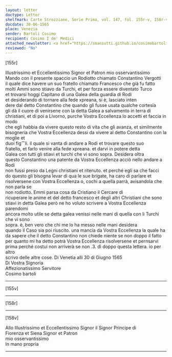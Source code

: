 ```yaml
---
layout: letter
doctype: Letter
shelfmark: Carte Strozziane, Serie Prima, vol. 147, fol. 155r-v, 158r-v
docdate: 30-06-1565
place: Venezia
sender: Bartoli Cosimo
recipient: Cosimo I de' Medici
attached_newsletter: <a href="https://smansutti.github.io/cosimobartoli/texts/3079_121/">3079_121</a>, <a href="https://smansutti.github.io/cosimobartoli/texts/CarteStrozziane_SI_147_002/">CarteStrozziane_SI_147_002</a>
reviewed: "No"
---
```


[155r]  
  
  
Illustrissimo et Eccellentissimo Signor et Patron mio osservantissimo  
Mando con il presente spaccio un Rodiotto chiamato Constantino Vergotti  
il quale dice havere un suo fratello chiamato Francesco che già fu fatto  
molti Ammi sono stiavo da Turchi, et per forza essere diventato Turco  
et trovarsi hoggi Capitano di una Galea della guardia di Rodi  
et desiderando di tornare alla fede xpreana, si è, lasciato inten  
dere dal detto Constantino che quando gli fusse usata qualche cortesia  
gli dà il cuore di venirsene con la detta Galea a salvamento in terra di  
christiani, et di poi a Livorno, purche Vostra Eccellenza lo accetti et faccia in modo  
che egli habbia da vivere questo resto di vita che gli avanza, et similmente  
bisogneria che Vostra Eccellenza dessi da vivere al detto Constantino con la moglie et  
duoi fig⁀li. il quale si vanta di andare a Rodi et trovare questo suo  
fratello, et farlo venire alla fede xpreana. et darvi in potere detta  
Galea con tutti gli stiavi et turchi che vi sono sopra. Desidera oltra  
questo Constantino una patente da Vostra Eccellenza acciò nello andare a Rodi  
non fussi preso da Legni christiani et ritenuto. et perché egli sa che facci  
do questo gli bisogna levar di qua le sue brigate, ha caro di parlare et  
risolversene con Vostra Eccellenza o, cochi a quella parrà, avisandola che non parla se  
non rodiotto. Emmi parsa cosa da Cristiano il Cercare di  
ricuperare le anime et del detto francesco et degli altri Christiani che sono  
stiavi in detta Galea però ne ho voluto scrivere a Vostra Eccellenza parendomi  
ancora molto utile se detta galea venissi nelle mani di quella con li Turchi che vi sono  
sopra. è, ben vero che chi me lo ha messo nelle mani desidera  
quando il Caso sia poi riuscito. una mancia da Vostra Eccellenza la quale ha  
da sapere che il detto Constantino non chiede niente se non doppo il fatto  
per quanto mi ha detto potrà Vostra Eccellenza risolversene et pernsarvi  
prima perché costui non arriverà se non .3. dì doppo questa lettera. io per altro  
scrivo delle altre cose. Di Venetia alli 30 di Giugno 1565  
Di Vostra Signoria  
Affezionatissimo Servitore  
Cosimo bartoli  
  
---  

[155v]  
  
  
  
---  

[158r]  
  
  
  
---  

[158v]  
  
  
Allo Illustrissimo et Eccellentissimo Signor il Signor Principe di  
Fiorenza et Siena Signor et Patron  
mio osservantissimo  
In mano propria  
	  
---  

